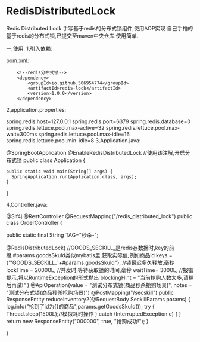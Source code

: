 # RedisDistributedLock
Redis Distributed Lock
手写基于redis的分布式锁组件,使用AOP实现
自己手撸的基于redis的分布式锁,已提交至maven中央仓库.使用简单.

一,使用:
1,引入依赖:

pom.xml:

        <!--redis分布式锁-->
        <dependency>
            <groupId>io.github.506954774</groupId>
            <artifactId>redis-lock</artifactId>
            <version>1.0.0</version>
        </dependency>
2,application.properties:

spring.redis.host=127.0.0.1
spring.redis.port=6379
spring.redis.database=0
spring.redis.lettuce.pool.max-active=32
spring.redis.lettuce.pool.max-wait=300ms
spring.redis.lettuce.pool.max-idle=16
spring.redis.lettuce.pool.min-idle=8
3,Application.java:

@SpringBootApplication
@EnableRedisDistributedLock //使用该注解,开启分布式锁
public class Application {

    public static void main(String[] args) {
      SpringApplication.run(Application.class, args);
    }

}

4,Controller.java:

@Slf4j
@RestController
@RequestMapping("/redis_distributed_lock")
public class OrderController  {

  public static final String TAG="秒杀-";

 @RedisDistributedLock(
            //GOODS_SECKILL_是redis存数据时,key的前缀,#params.goodsSkuId类似mybatis里,获取实际值,例如商品id
            keys = {"'GOODS_SECKILL_'+#params.goodsSkuId"},
            //锁最迟多久释放,毫秒
            lockTime = 20000L,
            //并发时,等待获取锁的时间,毫秒
            waitTime= 3000L,
            //报错提示,将以RuntimeException的形式抛出
            blockingHint = "当前抢购人数太多,请稍后再试!"
    )
    @ApiOperation(value = "测试分布式锁(商品秒杀抢购场景)", notes = "测试分布式锁(商品秒杀抢购场景)")
    @PostMapping("/secskill")
    public ResponseEntity reduceInventory2(@RequestBody SeckillParams params) {
        log.info("抢到了id为{}的商品",params.getGoodsSkuId());
        try {
            Thread.sleep(1500L);//模拟耗时操作
        } catch (InterruptedException e) {
        }
        return new ResponseEntity<String>("000000", true, "抢购成功!");
    }

}


